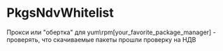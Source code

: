 # PkgsNdvWhitelist
Прокси или "обертка" для yum\rpm\[your_favorite_package_manager] - проверять, что скачиваемые пакеты прошли проверку на НДВ
